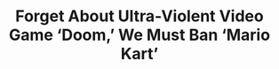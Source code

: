 ---
cat: articles
cat2: satire
title: Forget About Ultra-Violent Video Game ‘Doom,’ We Must Ban ‘Mario Kart’
link: http://www.breitbart.com/big-hollywood/2015/06/30/forget-about-ultra-violent-video-game-doom-we-must-ban-mario-kart/
---
